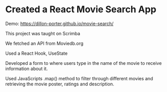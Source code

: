 # Created a React Movie Search App

Demo: https://dillon-porter.github.io/movie-search/

This project was taught on Scrimba

We fetched an API from Moviedb.org

Used a React Hook, UseState

Developed a form to where users type in the name of the movie to receive information about it.

Used JavaScripts .map() method to filter through different movies and retrieving the movie poster, ratings and description. 




